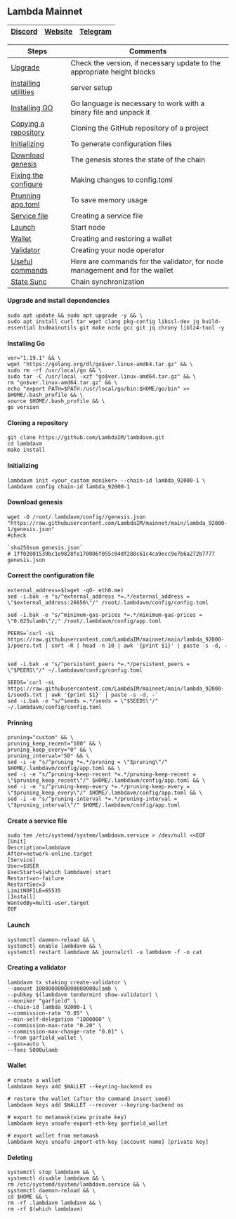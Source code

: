 ## Lambda Mainnet

[Discord](https://discord.gg/lambdanetwork) | [Website](https://www.lambda.im/) | [Telegram](https://t.me/HelloLambda)
--- | --- | ---

Steps | Comments
--- | --- |
[Upgrade](https://github.com/DanilJPG/nodes_testnets/blob/main/Lambda%20Network/Lambda%20Mainnet.md#:~:text=Upgrade%20and%20install%20dependencies) | Check the version, if necessary update to the appropriate height blocks
[installing utilities](https://github.com/DanilJPG/nodes_testnets/blob/main/Lambda%20Network/Lambda%20Mainnet.md#:~:text=Upgrade%20and%20install%20dependencies) | server setup
[Installing GO](https://github.com/DanilJPG/nodes_testnets/blob/main/Lambda%20Network/Lambda%20Mainnet.md#:~:text=liblz4%2Dtool%20%2Dy-,Installing%20Go,-ver%3D%221.19.1%22%0Acd) | Go language is necessary to work with a binary file and unpack it
[Copying a repository](https://github.com/DanilJPG/nodes_testnets/blob/main/Lambda%20Network/Lambda%20Mainnet.md#:~:text=Cloning%20a%20repository) | Cloning the GitHub repository of a project
[Initializing](https://github.com/DanilJPG/nodes_testnets/blob/main/Lambda%20Network/Lambda%20Mainnet.md#:~:text=lambdavm%0Amake%20install-,Initializing,-lambdavm%20init%20%3Cyour_custom_moniker) | To generate configuration files
[Download genesis](https://github.com/DanilJPG/nodes_testnets/blob/main/Lambda%20Network/Lambda%20Mainnet.md#:~:text=id%20lambda_92000%2D1-,Download%20genesis,-wget%20%2DO%20/root) | The genesis stores the state of the chain
[Fixing the configure](https://github.com/DanilJPG/nodes_testnets/blob/main/Lambda%20Network/Lambda%20Mainnet.md#:~:text=Correct%20the%20configuration%20file) | Making changes to config.toml
[Prunning app.toml](https://github.com/DanilJPG/nodes_testnets/blob/main/Lambda%20Network/Lambda%20Mainnet.md#:~:text=config/config.toml-,Prinning,-pruning%3D%22custom%22%20%26%26%20%5C%0Apruning_keep_recent) | To save memory usage
[Service file](https://github.com/DanilJPG/nodes_testnets/blob/main/Lambda%20Network/Lambda%20Mainnet.md#:~:text=Create%20a%20service%20file) | Creating a service file
[Launch](https://github.com/DanilJPG/nodes_testnets/blob/main/Lambda%20Network/Lambda%20Mainnet.md#:~:text=user.target%0AEOF-,Launch,-systemctl%20daemon%2Dreload) | Start node 
[Wallet](https://github.com/DanilJPG/nodes_testnets/blob/main/Lambda%20Network/Lambda%20Mainnet.md#:~:text=auto%20%5C%0A%2D%2Dfees%205000ulamb-,Wallet,-%23%20create%20a%20wallet) | Creating and restoring a wallet
[Validator](https://github.com/DanilJPG/nodes_testnets/blob/main/Lambda%20Network/Lambda%20Mainnet.md#:~:text=Creating%20a%20validator) | Creating your node operator
[Useful commands](https://github.com/DanilJPG/nodes_testnets/blob/main/Lambda%20Network/Useful%20commands.md) | Here are commands for the validator, for node management and for the wallet
[State Sunc]() | Chain synchronization
#### Upgrade and install dependencies
```
sudo apt update && sudo apt upgrade -y && \
sudo apt install curl tar wget clang pkg-config libssl-dev jq build-essential bsdmainutils git make ncdu gcc git jq chrony liblz4-tool -y
```
#### Installing Go
```
ver="1.19.1" && \
wget "https://golang.org/dl/go$ver.linux-amd64.tar.gz" && \
sudo rm -rf /usr/local/go && \
sudo tar -C /usr/local -xzf "go$ver.linux-amd64.tar.gz" && \
rm "go$ver.linux-amd64.tar.gz" && \
echo "export PATH=$PATH:/usr/local/go/bin:$HOME/go/bin" >> $HOME/.bash_profile && \
source $HOME/.bash_profile && \
go version
```

#### Cloning a repository 
```
git clone https://github.com/LambdaIM/lambdavm.git
cd lambdavm
make install
```

#### Initializing 
```
lambdavm init <your_custom_moniker> --chain-id lambda_92000-1 \
lambdavm config chain-id lambda_92000-1
```

#### Download genesis
```
wget -O /root/.lambdavm/config//genesis.json "https://raw.githubusercontent.com/LambdaIM/mainnet/main/lambda_92000-1/genesis.json"
#check

`sha256sum genesis.json`
# 1ff02001539bc1e9828fe170006f055c04df280c61c4ca9ecc9e7b6a272b7777  genesis.json
```

#### Correct the configuration file
```
external_address=$(wget -qO- eth0.me)
sed -i.bak -e "s/^external_address *=.*/external_address = \"$external_address:26656\"/" /root/.lambdavm/config/config.toml

sed -i.bak -e "s/^minimum-gas-prices *=.*/minimum-gas-prices = \"0.025ulamb\"/;" /root/.lambdavm/config/app.toml

PEERS=`curl -sL https://raw.githubusercontent.com/LambdaIM/mainnet/main/lambda_92000-1/peers.txt | sort -R | head -n 10 | awk '{print $1}' | paste -s -d, -`

sed -i.bak -e "s/^persistent_peers *=.*/persistent_peers = \"$PEERS\"/" ~/.lambdavm/config/config.toml

SEEDS=`curl -sL https://raw.githubusercontent.com/LambdaIM/mainnet/main/lambda_92000-1/seeds.txt | awk '{print $1}' | paste -s -d, -`
sed -i.bak -e "s/^seeds =.*/seeds = \"$SEEDS\"/" ~/.lambdavm/config/config.toml
```
#### Prinning
```
pruning="custom" && \
pruning_keep_recent="100" && \
pruning_keep_every="0" && \
pruning_interval="50" && \
sed -i -e "s/^pruning *=.*/pruning = \"$pruning\"/" $HOME/.lambdavm/config/app.toml && \
sed -i -e "s/^pruning-keep-recent *=.*/pruning-keep-recent = \"$pruning_keep_recent\"/" $HOME/.lambdavm/config/app.toml && \
sed -i -e "s/^pruning-keep-every *=.*/pruning-keep-every = \"$pruning_keep_every\"/" $HOME/.lambdavm/config/app.toml && \
sed -i -e "s/^pruning-interval *=.*/pruning-interval = \"$pruning_interval\"/" $HOME/.lambdavm/config/app.toml
```

#### Create a service file
```
sudo tee /etc/systemd/system/lambdavm.service > /dev/null <<EOF
[Unit]
Description=lambdavm
After=network-online.target
[Service]
User=$USER
ExecStart=$(which lambdavm) start
Restart=on-failure
RestartSec=3
LimitNOFILE=65535
[Install]
WantedBy=multi-user.target
EOF
```

#### Launch
```
systemctl daemon-reload && \
systemctl enable lambdavm && \
systemctl restart lambdavm && journalctl -u lambdavm -f -o cat
```

#### Creating a validator 
```
lambdavm tx staking create-validator \
--amount 1000000000000000000ulamb \
--pubkey $(lambdavm tendermint show-validator) \
--moniker "garfield" \
--chain-id lambda_92000-1 \
--commission-rate "0.05" \
--min-self-delegation "1000000" \
--commission-max-rate "0.20" \
--commission-max-change-rate "0.01" \
--from garfield_wallet \
--gas=auto \
--fees 5000ulamb
```
#### Wallet 
```
# create a wallet
lambdavm keys add $WALLET --keyring-backend os

# restore the wallet (after the command insert seed)
lambdavm keys add $WALLET --recover --keyring-backend os

# export to metamask(view private key)
lambdavm keys unsafe-export-eth-key garfield_wallet

# export wallet from metamask
lambdavm keys unsafe-import-eth-key [account name] [private key]
```

#### Deleting
```
systemctl stop lambdavm && \
systemctl disable lambdavm && \
rm /etc/systemd/system/lambdavm.service && \
systemctl daemon-reload && \
cd $HOME && \
rm -rf .lambdavm lambdavm && \
rm -rf $(which lambdavm)
```
